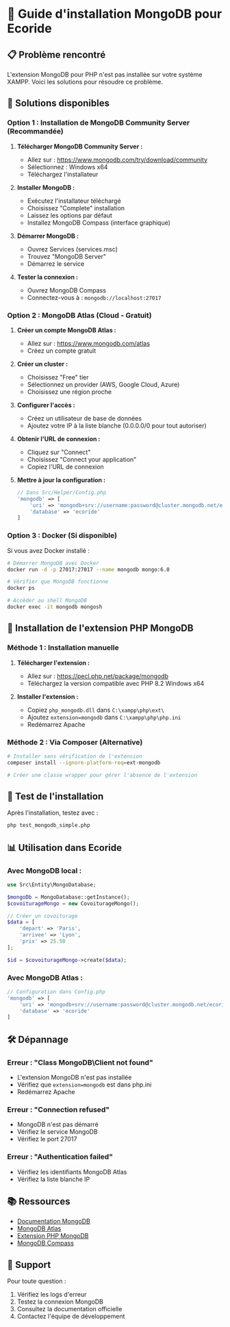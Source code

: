 # 🍃 Guide d'installation MongoDB pour Ecoride

## 📋 Problème rencontré

L'extension MongoDB pour PHP n'est pas installée sur votre système XAMPP. Voici les solutions pour résoudre ce problème.

## 🚀 Solutions disponibles

### **Option 1 : Installation de MongoDB Community Server (Recommandée)**

1. **Télécharger MongoDB Community Server :**
   - Allez sur : https://www.mongodb.com/try/download/community
   - Sélectionnez : Windows x64
   - Téléchargez l'installateur

2. **Installer MongoDB :**
   - Exécutez l'installateur téléchargé
   - Choisissez "Complete" installation
   - Laissez les options par défaut
   - Installez MongoDB Compass (interface graphique)

3. **Démarrer MongoDB :**
   - Ouvrez Services (services.msc)
   - Trouvez "MongoDB Server"
   - Démarrez le service

4. **Tester la connexion :**
   - Ouvrez MongoDB Compass
   - Connectez-vous à : `mongodb://localhost:27017`

### **Option 2 : MongoDB Atlas (Cloud - Gratuit)**

1. **Créer un compte MongoDB Atlas :**
   - Allez sur : https://www.mongodb.com/atlas
   - Créez un compte gratuit

2. **Créer un cluster :**
   - Choisissez "Free" tier
   - Sélectionnez un provider (AWS, Google Cloud, Azure)
   - Choisissez une région proche

3. **Configurer l'accès :**
   - Créez un utilisateur de base de données
   - Ajoutez votre IP à la liste blanche (0.0.0.0/0 pour tout autoriser)

4. **Obtenir l'URL de connexion :**
   - Cliquez sur "Connect"
   - Choisissez "Connect your application"
   - Copiez l'URL de connexion

5. **Mettre à jour la configuration :**
   ```php
   // Dans Src/Helper/Config.php
   'mongodb' => [
       'uri' => 'mongodb+srv://username:password@cluster.mongodb.net/ecoride?retryWrites=true&w=majority',
       'database' => 'ecoride'
   ]
   ```

### **Option 3 : Docker (Si disponible)**

Si vous avez Docker installé :

```bash
# Démarrer MongoDB avec Docker
docker run -d -p 27017:27017 --name mongodb mongo:6.0

# Vérifier que MongoDB fonctionne
docker ps

# Accéder au shell MongoDB
docker exec -it mongodb mongosh
```

## 🔧 Installation de l'extension PHP MongoDB

### **Méthode 1 : Installation manuelle**

1. **Télécharger l'extension :**
   - Allez sur : https://pecl.php.net/package/mongodb
   - Téléchargez la version compatible avec PHP 8.2 Windows x64

2. **Installer l'extension :**
   - Copiez `php_mongodb.dll` dans `C:\xampp\php\ext\`
   - Ajoutez `extension=mongodb` dans `C:\xampp\php\php.ini`
   - Redémarrez Apache

### **Méthode 2 : Via Composer (Alternative)**

```bash
# Installer sans vérification de l'extension
composer install --ignore-platform-req=ext-mongodb

# Créer une classe wrapper pour gérer l'absence de l'extension
```

## 🧪 Test de l'installation

Après l'installation, testez avec :

```bash
php test_mongodb_simple.php
```

## 📊 Utilisation dans Ecoride

### **Avec MongoDB local :**
```php
use Src\Entity\MongoDatabase;

$mongoDb = MongoDatabase::getInstance();
$covoiturageMongo = new CovoiturageMongo();

// Créer un covoiturage
$data = [
    'depart' => 'Paris',
    'arrivee' => 'Lyon',
    'prix' => 25.50
];

$id = $covoiturageMongo->create($data);
```

### **Avec MongoDB Atlas :**
```php
// Configuration dans Config.php
'mongodb' => [
    'uri' => 'mongodb+srv://username:password@cluster.mongodb.net/ecoride',
    'database' => 'ecoride'
]
```

## 🛠️ Dépannage

### **Erreur : "Class MongoDB\Client not found"**
- L'extension MongoDB n'est pas installée
- Vérifiez que `extension=mongodb` est dans php.ini
- Redémarrez Apache

### **Erreur : "Connection refused"**
- MongoDB n'est pas démarré
- Vérifiez le service MongoDB
- Vérifiez le port 27017

### **Erreur : "Authentication failed"**
- Vérifiez les identifiants MongoDB Atlas
- Vérifiez la liste blanche IP

## 📚 Ressources

- [Documentation MongoDB](https://docs.mongodb.com/)
- [MongoDB Atlas](https://www.mongodb.com/atlas)
- [Extension PHP MongoDB](https://pecl.php.net/package/mongodb)
- [MongoDB Compass](https://www.mongodb.com/products/compass)

## 🤝 Support

Pour toute question :
1. Vérifiez les logs d'erreur
2. Testez la connexion MongoDB
3. Consultez la documentation officielle
4. Contactez l'équipe de développement
